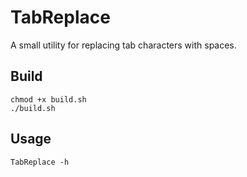 # TabReplace
A small utility for replacing tab characters with spaces.

## Build
```
chmod +x build.sh
./build.sh
```

## Usage
```
TabReplace -h
```

